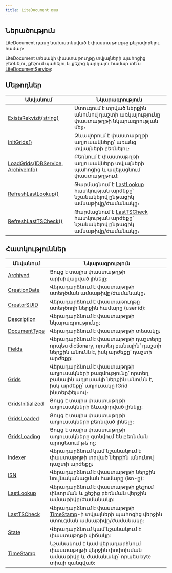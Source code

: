 ```yaml
---
title: LiteDocument դաս
---
```


## Ներածություն

LiteDocument դասը նախատեսված է փաստաթուղթը քեշավորելու համար։

LiteDocument տեսակի փաստաթուղթը տվյալների պահոցից բեռնելու, քեշում պահելու և քեշից կարդալու համար տե՛ս [LiteDocumentService](../services/LiteDocumentService.md):

## Մեթոդներ

| Անվանում | Նկարագրություն |
|----------|----------------|
| [ExistsRekvizit(string)](LiteDocument/ExistsRekvizit.md) | Ստուգում է տրված ներքին անունով դաշտի առկայությունը փաստաթղթի նկարագրության մեջ։ |
| [InitGrids()](LiteDocument/InitGrids.md) | Ձևավորում է փաստաթղթի աղյուսակները՝ առանց տվյալների բեռնելու։ |
| [LoadGrids(IDBService, ArchiveInfo)](LiteDocument/LoadGrids.md) | Բեռնում է փաստաթղթի աղյուսակները տվյալների պահոցից և ավելացնում փաստաթղթում։ |
| [RefreshLastLookup()](LiteDocument/RefreshLastLookup.md) | Թարմացնում է [LastLookup](LiteDocument/LastLookup.md) հատկության արժեքը՝ նշանակելով ընթացիկ ամսաթիվը/ժամանակը։ |
| [RefreshLastTSCheck()](LiteDocument/RefreshLastTSCheck.md) | Թարմացնում է [LastTSCheck](LiteDocument/LastTSCheck.md) հատկության արժեքը՝ նշանակելով ընթացիկ ամսաթիվը/ժամանակը։ |

## Հատկություններ

| Անվանում | Նկարագրություն |
|----------|----------------|
| [Archived](LiteDocument/Archived.md) | Ցույց է տալիս փաստաթղթի արխիվացված լինելը։ |
| [CreationDate](LiteDocument/CreationDate.md) | Վերադարձնում է փաստաթղթի ստեղծման ամսաթիվը/ժամանակը։ |
| [CreatorSUID](LiteDocument/CreatorSUID.md) | Վերադարձնում է փաստաթուղթը ստեղծողի ներքին համարը (user id): |
| [Description](LiteDocument/Description.md) | Վերադարձնում է փաստաթղթի նկարագրությունը։ |
| [DocumentType](LiteDocument/DocumentType.md) | Վերադարձնում է փաստաթղթի տեսակը։ |
| [Fields](LiteDocument/Fields.md) | Վերադարձնում է փաստաթղթի դաշտերը որպես dictionary, որտեղ բանալին՝ դաշտի ներքին անունն է, իսկ արժեքը՝ դաշտի արժեքը: |
| [Grids](LiteDocument/Grids.md) | Վերադարձնում է փաստաթղթի աղյուսակների բազմությունը՝ որտեղ բանալին աղյուսակի ներքին անունն է, իսկ արժեքը՝ աղյուսակը IGrid ինտերֆեյսով։ |
| [GridsInitialized](LiteDocument/GridsInitialized.md) | Ցույց է տալիս փաստաթղթի աղյուսակների ձևավորված լինելը։ |
| [GridsLoaded](LiteDocument/GridsLoaded.md) | Ցույց է տալիս փաստաթղթի աղյուսակների բեռնված լինելը։ |
| [GridsLoading](LiteDocument/GridsLoading.md) | Ցույց է տալիս փաստաթղթի աղյուսակները գտնվում են բեռնման պրոցեսում թե ոչ։ |
| [indexer](LiteDocument/indexer.md) | Վերադարձնում կամ նշանակում է փաստաթղթի տրված ներքին անունով դաշտի արժեքը։ |
| [ISN](LiteDocument/ISN.md) | Վերադարձնում է փաստաթղթի ներքին նույնականացման համարը (isn-ը): |
| [LastLookup](LiteDocument/LastLookup.md) | Վերադարձնում է փաստաթղթի քեշում փնտրման և քեշից բեռնման վերջին ամսաթիվը/ժամանակը: |
| [LastTSCheck](LiteDocument/LastTSCheck.md) | Վերադարձնում է փաստաթղթի [TimeStamp](LiteDocument/TimeStamp.md)-ի տվյալների պահոցից վերջին ստուգման ամսաթիվը/ժամանակը: |
| [State](LiteDocument/State.md) | Վերադարձնում կամ նշանակում է փաստաթղթի վիճակը: |
| [TimeStamp](LiteDocument/TimeStamp.md) | Նշանակում է կամ վերադարձնում փաստաթղթի վերջին փոփոխման ամսաթիվը և ժամանակը` որպես byte տիպի զանգված: |

